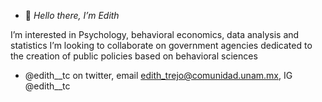 - 👋 *Hello there, I’m Edith*

I’m interested in Psychology, behavioral economics, data analysis and statistics
I’m looking to collaborate on government agencies dedicated to the creation of public policies based on behavioral sciences 
-  @edith__tc on twitter, email edith_trejo@comunidad.unam.mx, IG @edith__tc  

<!---
edith30/edith30 is a ✨ special ✨ repository because its `README.md` (this file) appears on your GitHub profile.
You can click the Preview link to take a look at your changes.
--->
